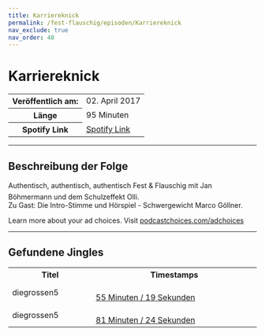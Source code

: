 ```yaml
---
title: Karriereknick
permalink: /fest-flauschig/episoden/Karriereknick
nav_exclude: true
nav_order: 40
---
```


# Karriereknick
<table class="resp-table dcf-table dcf-table-responsive dcf-table-bordered dcf-table-striped dcf-w-100%">
                    <tbody>
                        <tr>
                            <th scope="row">Veröffentlich am:</th>
                            <td data-label="Veröffentlich am:">02. April 2017</td>
                        </tr>
                        <tr>
                            <th scope="row">Länge </th>
                            <td data-label="Länge ">95 Minuten</td>
                        </tr><tr>
                                <th scope="row">Spotify Link</th>
                                <td data-label="Spotify Link"><a href="https://open.spotify.com/episode/2Vp3KF5D1VRPpQMg7acwaf">Spotify Link</a></td>
                            </tr></tbody>
                </table>

***

## Beschreibung der Folge

<div>
Authentisch, authentisch, authentisch Fest &amp; Flauschig mit Jan Böhmermann und dem Schulzeffekt Olli.  <br> Zu Gast: Die Intro-Stimme und Hörspiel - Schwergewicht Marco Göllner.<p> </p><p>Learn more about your ad choices. Visit <a href="https://podcastchoices.com/adchoices">podcastchoices.com/adchoices</a></p>  
</div>

***

## Gefundene Jingles

<table style="display: table;">
                                    <tr>
                                        <th class="tableColumnTitle">Titel</th>
                                        <th class="tableColumnTimestamps">Timestamps</th>
                                    </tr>
                                    <tr>
                                <td markdown="span"  class="tableColumnTitle">diegrossen5</td>
                                <td markdown="span" class="tableColumnTimestamps">
                                <br>
                                <a href="https://open.spotify.com/episode/2Vp3KF5D1VRPpQMg7acwaf?t=3319">
                                55 Minuten / 19 Sekunden</a>
                                </td></tr><tr>
                                <td markdown="span"  class="tableColumnTitle">diegrossen5</td>
                                <td markdown="span" class="tableColumnTimestamps">
                                <br>
                                <a href="https://open.spotify.com/episode/2Vp3KF5D1VRPpQMg7acwaf?t=4884">
                                81 Minuten / 24 Sekunden</a>
                                </td></tr></table>